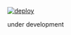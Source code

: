 [![deploy](https://github.com/Unravel-Project/unravel-be/actions/workflows/cd.yml/badge.svg?branch=main)](https://github.com/Unravel-Project/unravel-be/actions/workflows/cd.yml)

under development
